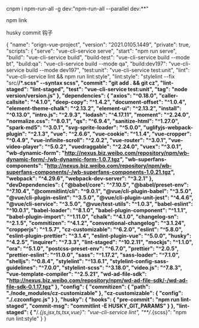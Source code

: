  cnpm i npm-run-all -g
dev:"npm-run-all --parallel dev:**"


npm link

husky commit 钩子

{
  "name": "orign-vue-project",
  "version": "2021.0105.1449",
  "private": true,
  "scripts": {
    "serve": "vue-cli-service serve",
    "start": "npm run serve",
    "build": "vue-cli-service build",
    "build-test": "vue-cli-service build --mode bt",
    "build:qa": "vue-cli-service build --mode qa",
    "build:dev197": "vue-cli-service build --mode dev197",
    "test:unit": "vue-cli-service test:unit",
    "lint": "vue-cli-service lint && npm run lint:style",
    "lint:style": "stylelint --fix \"src/**/*.scss\" --syntax scss",
    "commit": "git add . && git cz",
    "lint-staged": "lint-staged",
    "test": "vue-cli-service test:unit",
    "tag": "node version/version.js"
  },
  "dependencies": {
    "axios": "^0.18.0",
    "caller-callsite": "^4.1.0",
    "deep-copy": "^1.4.2",
    "document-offset": "^1.0.4",
    "element-theme-chalk": "^2.13.2",
    "element-ui": "^2.13.2",
    "install": "^0.13.0",
    "intro.js": "^2.9.3",
    "lodash": "^4.17.11",
    "moment": "^2.24.0",
    "normalize.css": "^8.0.1",
    "qs": "^6.9.4",
    "sanitize-html": "^1.27.0",
    "spark-md5": "^3.0.1",
    "svg-sprite-loader": "^5.0.0",
    "uglifyjs-webpack-plugin": "^2.1.3",
    "vue": "^2.6.6",
    "vue-cookie": "^1.1.4",
    "vue-cropper": "^0.4.9",
    "vue-infinite-scroll": "^2.0.2",
    "vue-router": "^3.0.1",
    "vue-video-player": "^5.0.2",
    "vuedraggable": "^2.24.0",
    "vuex": "^3.0.1",
    "wb-dynamic-form": "http://nexus.biz.weibo.com/repository/npm/wb-dynamic-form/-/wb-dynamic-form-1.0.7.tgz",
    "wb-superfans-components": "http://nexus.biz.weibo.com/repository/npm/wb-superfans-components/-/wb-superfans-components-1.0.21.tgz",
    "webpack": "^4.29.6",
    "webpack-dev-server": "^3.2.1"
  },
  "devDependencies": {
    "@babel/core": "^7.10.5",
    "@babel/preset-env": "^7.10.4",
    "@commitlint/cli": "^9.0.1",
    "@vue/cli-plugin-babel": "^3.5.0",
    "@vue/cli-plugin-eslint": "^3.5.0",
    "@vue/cli-plugin-unit-jest": "^4.4.6",
    "@vue/cli-service": "^3.5.0",
    "@vue/test-utils": "^1.0.3",
    "babel-eslint": "^10.0.1",
    "babel-loader": "^8.1.0",
    "babel-plugin-component": "^1.1.1",
    "babel-plugin-import": "^1.11.0",
    "chalk": "^4.1.0",
    "changelog-sn": "^2.1.5",
    "commitizen": "^4.1.2",
    "conventional-changelog": "^3.1.24",
    "cropperjs": "^1.5.7",
    "cz-customizable": "^6.2.0",
    "eslint": "^5.8.0",
    "eslint-plugin-prettier": "^3.1.4",
    "eslint-plugin-vue": "^5.0.0",
    "husky": "^4.2.5",
    "inquirer": "^7.3.3",
    "lint-staged": "^10.2.11",
    "mockjs": "^1.1.0",
    "ora": "^5.1.0",
    "postcss-preset-env": "^6.7.0",
    "prettier": "^2.0.5",
    "prettier-eslint": "^11.0.0",
    "sass": "^1.17.2",
    "sass-loader": "^7.1.0",
    "shelljs": "^0.8.4",
    "stylelint": "^13.6.1",
    "stylelint-config-sass-guidelines": "^7.0.0",
    "stylelint-scss": "^3.18.0",
    "video.js": "^7.8.3",
    "vue-template-compiler": "^2.5.21",
    "wd-ad-file-sdk": "http://nexus.biz.weibo.com/repository/npm/wd-ad-file-sdk/-/wd-ad-file-sdk-0.1.17.tgz"
  },
  "config": {
    "commitizen": {
      "path": "./node_modules/cz-customizable"
    },
    "cz-customizable": {
      "config": "./.czconfigrc.js"
    }
  },
  "husky": {
    "hooks": {
      "pre-commit": "npm run lint-staged",
      "commit-msg": "commitlint -E HUSKY_GIT_PARAMS"
    }
  },
  "lint-staged": {
    "**/*.{js,jsx,ts,tsx,vue}": "vue-cli-service lint",
    "**/*.{scss}": "npm run lint:style"
  }
}

